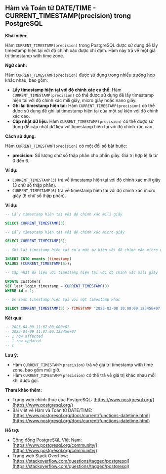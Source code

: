 ## Hàm và Toán tử DATE/TIME - CURRENT_TIMESTAMP(precision) trong PostgreSQL

**Khái niệm:**

Hàm `CURRENT_TIMESTAMP(precision)` trong PostgreSQL được sử dụng để lấy timestamp hiện tại với độ chính xác được chỉ định. Hàm này trả về một giá trị timestamp with time zone.

**Ngữ cảnh:**

Hàm `CURRENT_TIMESTAMP(precision)` được sử dụng trong nhiều trường hợp khác nhau, bao gồm:

- **Lấy timestamp hiện tại với độ chính xác cụ thể:** Hàm `CURRENT_TIMESTAMP(precision)` có thể được sử dụng để lấy timestamp hiện tại với độ chính xác mili giây, micro giây hoặc nano giây.
- **Ghi lại timestamp hiện tại:** Hàm `CURRENT_TIMESTAMP(precision)` có thể được sử dụng để ghi lại timestamp hiện tại của một sự kiện với độ chính xác cao.
- **Cập nhật dữ liệu:** Hàm `CURRENT_TIMESTAMP(precision)` có thể được sử dụng để cập nhật dữ liệu với timestamp hiện tại với độ chính xác cao.

**Cách sử dụng:**

Hàm `CURRENT_TIMESTAMP(precision)` có một đối số bắt buộc:

- **precision:** Số lượng chữ số thập phân cho phần giây. Giá trị hợp lệ là từ 0 đến 6.

**Ví dụ:**

- `CURRENT_TIMESTAMP(3)` trả về timestamp hiện tại với độ chính xác mili giây (3 chữ số thập phân).
- `CURRENT_TIMESTAMP(6)` trả về timestamp hiện tại với độ chính xác micro giây (6 chữ số thập phân).

**Ví dụ:**

```sql
-- Lấy timestamp hiện tại với độ chính xác mili giây

SELECT CURRENT_TIMESTAMP(3);

-- Lấy timestamp hiện tại với độ chính xác micro giây

SELECT CURRENT_TIMESTAMP(6);

-- Ghi lại timestamp hiện tại của một sự kiện với độ chính xác micro giây

INSERT INTO events (timestamp)
VALUES (CURRENT_TIMESTAMP(6));

-- Cập nhật dữ liệu với timestamp hiện tại với độ chính xác mili giây

UPDATE customers
SET last_login_timestamp = CURRENT_TIMESTAMP(3)
WHERE id = 1;

-- So sánh timestamp hiện tại với một timestamp khác

SELECT CURRENT_TIMESTAMP(3) > TIMESTAMP '2023-03-08 10:00:00.123456+07';
```

**Kết quả:**

```sql
-- 2023-04-09 11:07:00.000+07
-- 2023-04-09 11:07:00.123456+07
-- 1 row affected
-- 1 row updated
-- t
```

**Lưu ý:**

- Hàm `CURRENT_TIMESTAMP(precision)` trả về giá trị timestamp with time zone, bao gồm múi giờ.
- Hàm `CURRENT_TIMESTAMP(precision)` có thể trả về giá trị khác nhau mỗi khi được gọi.

**Tham khảo thêm:**

- Trang web chính thức của PostgreSQL: [https://www.postgresql.org/](https://www.postgresql.org/)
- Bài viết về Hàm và Toán tử DATE/TIME: [https://www.postgresql.org/docs/current/functions-datetime.html](https://www.postgresql.org/docs/current/functions-datetime.html)

**Hỗ trợ:**

- Cộng đồng PostgreSQL Việt Nam: [https://www.postgresql.org/community/](https://www.postgresql.org/community/)
- Trang web Stack Overflow: [https://stackoverflow.com/questions/tagged/postgresql](https://stackoverflow.com/questions/tagged/postgresql)
